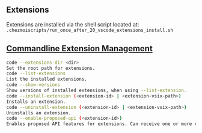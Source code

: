 ## Extensions

Extensions are installed via the shell script located at: `.chezmoiscripts/run_once_after_20_vscode_extensions_install.sh`

## [Commandline Extension Management](https://code.visualstudio.com/docs/editor/extension-marketplace#_command-line-extension-management)

```bash
code --extensions-dir <dir>
Set the root path for extensions.
code --list-extensions
List the installed extensions.
code --show-versions
Show versions of installed extensions, when using --list-extension.
code --install-extension (<extension-id> | <extension-vsix-path>)
Installs an extension.
code --uninstall-extension (<extension-id> | <extension-vsix-path>)
Uninstalls an extension.
code --enable-proposed-api (<extension-id>)
Enables proposed API features for extensions. Can receive one or more extension IDs to enable individually.
```
